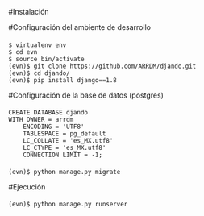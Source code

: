 #Instalación

#Configuración del ambiente de desarrollo
####
	$ virtualenv env
	$ cd evn
	$ source bin/activate
	(evn)$ git clone https://github.com/ARRDM/djando.git
	(evn)$ cd djando/
	(evn)$ pip install django==1.8

#Configuración de la base de datos (postgres)

####
	CREATE DATABASE djando
  	WITH OWNER = arrdm
       	ENCODING = 'UTF8'
       	TABLESPACE = pg_default
       	LC_COLLATE = 'es_MX.utf8'
       	LC_CTYPE = 'es_MX.utf8'
       	CONNECTION LIMIT = -1;


####
	(evn)$ python manage.py migrate

#Ejecución

####
	(evn)$ python manage.py runserver